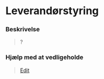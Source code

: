 # Leverandørstyring

### Beskrivelse

> ?

### Hjælp med at vedligeholde

> [Edit](https://github.com/FMDatahub/Portal/blob/main/docs/Moduler/Okonomistyring/Leverandorstyring.md)

